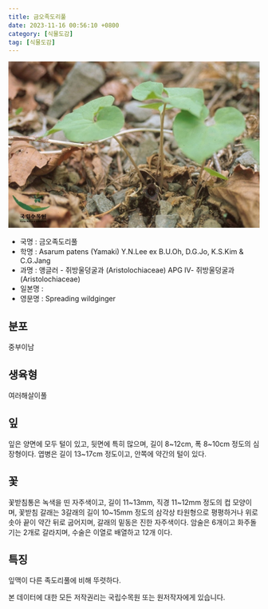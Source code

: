 ```yaml
---
title: 금오족도리풀
date: 2023-11-16 00:56:10 +0800
category: [식물도감]
tag: [식물도감]
---
```




![금오족도리풀](/assets/img/fileUpload/plants/basic/Aristolochiaceae/Asarum/8293/8293_1_th2.jpg)
- 국명 : 금오족도리풀
- 학명 : Asarum patens (Yamaki) Y.N.Lee ex B.U.Oh, D.G.Jo, K.S.Kim & C.G.Jang
- 과명 : 앵글러 - 쥐방울덩굴과 (Aristolochiaceae) APG Ⅳ- 쥐방울덩굴과 (Aristolochiaceae)
- 일본명 : 
- 영문명 : Spreading wildginger


## 분포
중부이남
## 생육형
여러해살이풀 
## 잎
잎은 양면에 모두 털이 있고, 뒷면에 특히 많으며, 길이 8~12cm, 폭 8~10cm 정도의 심장형이다. 엽병은 길이 13~17cm 정도이고, 안쪽에 약간의 털이 있다.
## 꽃
꽃받침통은 녹색을 띤 자주색이고, 길이 11~13mm, 직경 11~12mm 정도의 컵 모양이며, 꽃받침 갈래는 3갈래의 길이 10~15mm 정도의 삼각상 타원형으로 평평하거나 위로 솟아 끝이 약간 뒤로 굽어지며, 갈래의 밑동은 진한 자주색이다. 암술은 6개이고 화주돌기는 2개로 갈라지며, 수술은 이열로 배열하고 12개 이다.
## 특징
잎맥이 다른 족도리풀에 비해 뚜렷하다.






본 데이터에 대한 모든 저작권리는 국립수목원 또는 원저작자에게 있습니다.
